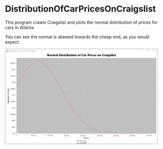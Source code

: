 # DistributionOfCarPricesOnCraigslist
This program crawls Craigslist and plots the normal distribution of prices for cars in Atlanta.

You can see the normal is skewed towards the cheap end, as you would expect.


![Screenshot of Program](/screenshot.PNG?raw=true)
